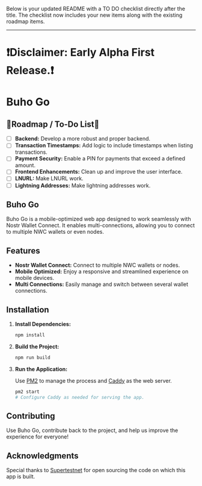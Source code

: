 Below is your updated README with a TO DO checklist directly after the title. The checklist now includes your new items along with the existing roadmap items.

---

# ❗️Disclaimer: Early Alpha First Release.❗️

# Buho Go

## 🚧Roadmap / To-Do List🚧

- [ ] **Backend:** Develop a more robust and proper backend.
- [ ] **Transaction Timestamps:** Add logic to include timestamps when listing transactions.
- [ ] **Payment Security:** Enable a PIN for payments that exceed a defined amount.
- [ ] **Frontend Enhancements:** Clean up and improve the user interface.
- [ ] **LNURL:** Make LNURL work.
- [ ] **Lightning Addresses:** Make lightning addresses work.

## Buho Go

Buho Go is a mobile-optimized web app designed to work seamlessly with Nostr Wallet Connect. It enables multi-connections, allowing you to connect to multiple NWC wallets or even nodes.

## Features

- **Nostr Wallet Connect:** Connect to multiple NWC wallets or nodes.
- **Mobile Optimized:** Enjoy a responsive and streamlined experience on mobile devices.
- **Multi Connections:** Easily manage and switch between several wallet connections.


## Installation

1. **Install Dependencies:**

   ```bash
   npm install
   ```

2. **Build the Project:**

   ```bash
   npm run build
   ```

3. **Run the Application:**

   Use [PM2](https://pm2.keymetrics.io/) to manage the process and [Caddy](https://caddyserver.com/) as the web server.

   ```bash
   pm2 start
   # Configure Caddy as needed for serving the app.
   ```

## Contributing

Use Buho Go, contribute back to the project, and help us improve the experience for everyone!

## Acknowledgments

Special thanks to [Supertestnet](https://github.com/supertestnet/nwcjs) for open sourcing the code on which this app is built.
